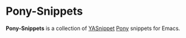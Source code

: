 # Pony-Snippets

**Pony-Snippets** is a collection of
[YASnippet][yas]
[Pony][pony] snippets for Emacs.

[yas]: https://github.com/capitaomorte/yasnippet
[pony]: http://www.ponylang.org
